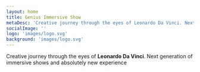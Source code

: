 ```yaml
---
layout: home
title: Genius Immersive Show
metaDesc: 'Creative journey through the eyes of Leonardo Da Vinci. Next generation of immersive shows and absolutely new experience'
socialImage: ''
logo: 'images/logo.svg'
background: 'images/logo.svg'
---
```


Creative journey through the eyes of **Leonardo Da Vinci**. Next generation of immersive shows and absolutely new experience